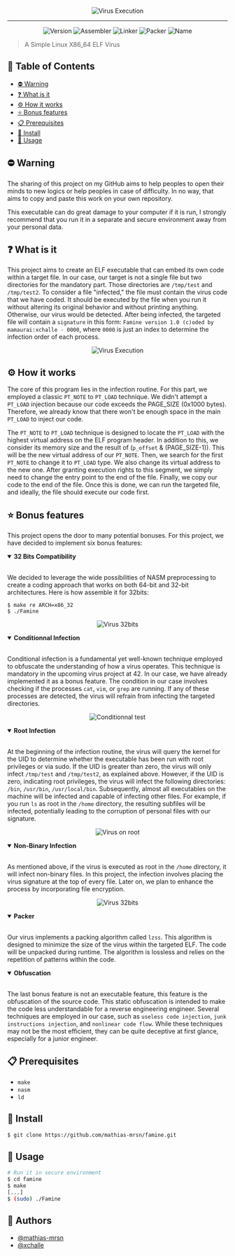 <p align="center">
  <img src="./.image/banner.jpg" alt="Virus Execution">
</p>

---
<p align="center">
    <img alt="Version" src="https://img.shields.io/badge/Version-1.0-blue.svg" />
    <img alt="Assembler" src="https://img.shields.io/badge/Assembler-NASM-red.svg" />
    <img alt="Linker" src="https://img.shields.io/badge/Linker-LD-red.svg" />
    <img alt="Packer" src="https://img.shields.io/badge/Packer-LZSS-red.svg" />
    <img alt="Name" src="https://img.shields.io/badge/Famine-8A2BE2" />
</p>



> A Simple Linux X86_64 ELF Virus

## 📝 Table of Contents

* [⛔️ Warning](#-warning)
* [❓ What is it](#-what-is-it)
* [⚙️ How it works](#-how-it-works)
* [⭐ Bonus features](#-bonus-features)
* [📋 Prerequisites](#-prerequisites)
* [🔧 Install](#-install)
* [🚀 Usage](#-usage)

## ⛔️ Warning

The sharing of this project on my GitHub aims to help peoples to open their minds to new logics or help peoples in case of difficulty. In no way, that aims to copy and paste this work on your own repository.

This executable can do great damage to your computer if it is run, I strongly recommend that you run it in a separate and secure environment away from your personal data.

## ❓ What is it

This project aims to create an ELF executable that can embed its own code within a target file. In our case, our target is not a single file but two directories for the mandatory part. Those directories are `/tmp/test` and `/tmp/test2`. To consider a file "infected," the file must contain the virus code that we have coded. It should be executed by the file when you run it without altering its original behavior and without printing anything. Otherwise, our virus would be detected. After being infected, the targeted file will contain a `signature` in this form: `Famine version 1.0 (c)oded by mamaurai:xchalle - 0000`, where `0000` is just an index to determine the infection order of each process.

<p align="center">
  <img src="./.image/demo_mandatory.png" alt="Virus Execution">
</p>

## ⚙️ How it works

The core of this program lies in the infection routine. For this part, we employed a classic `PT_NOTE` to `PT_LOAD` technique. We didn't attempt a `PT_LOAD` injection because our code exceeds the PAGE_SIZE (0x1000 bytes). Therefore, we already know that there won't be enough space in the main `PT_LOAD` to inject our code.

The `PT_NOTE` to `PT_LOAD` technique is designed to locate the `PT_LOAD` with the highest virtual address on the ELF program header. In addition to this, we consider its memory size and the result of (`p_offset` & (PAGE_SIZE-1)). This will be the new virtual address of our `PT_NOTE`. Then, we search for the first `PT_NOTE` to change it to `PT_LOAD` type. We also change its virtual address to the new one. After granting execution rights to this segment, we simply need to change the entry point to the end of the file. Finally, we copy our code to the end of the file. Once this is done, we can run the targeted file, and ideally, the file should execute our code first.

## ⭐ Bonus features

This project opens the door to many potential bonuses. For this project, we have decided to implement six bonus features:

<details open>
<summary><b>32 Bits Compatibility</b></summary>
<br>

We decided to leverage the wide possibilities of NASM preprocessing to create a coding approach that works on both 64-bit and 32-bit architectures. Here is how assemble it for 32bits:
```shell
$ make re ARCH=x86_32
$ ./Famine
```

<p align="center">
  <img src="./.image/demo_32.png" alt="Virus 32bits">
</p>
</details>

<details open>
<summary><b>Conditionnal Infection</b></summary>
<br>

Conditional infection is a fundamental yet well-known technique employed to obfuscate the understanding of how a virus operates. This technique is mandatory in the upcoming virus project at 42. In our case, we have already implemented it as a bonus feature. The condition in our case involves checking if the processes `cat`, `vim`, or `grep` are running. If any of these processes are detected, the virus will refrain from infecting the targeted directories.

<p align="center">
  <img src="./.image/demo_conditionnal.png" alt="Conditionnal test">
</p>
</details>

<details open>
<summary><b>Root Infection</b></summary>
<br>

At the beginning of the infection routine, the virus will query the kernel for the UID to determine whether the executable has been run with root privileges or via sudo. If the UID is greater than zero, the virus will only infect `/tmp/test` and `/tmp/test2`, as explained above. However, if the UID is zero, indicating root privileges, the virus will infect the following directories: `/bin`, `/usr/bin`, `/usr/local/bin`. Subsequently, almost all executables on the machine will be infected and capable of infecting other files. For example, if you run `ls` as root in the `/home` directory, the resulting subfiles will be infected, potentially leading to the corruption of personal files with our signature.

<p align="center">
  <img src="./.image/demo_root.png" alt="Virus on root">
</p>
</details>

<details open>
<summary><b>Non-Binary Infection</b></summary>
<br>

As mentioned above, if the virus is executed as root in the `/home` directory, it will infect non-binary files. In this project, the infection involves placing the virus signature at the top of every file. Later on, we plan to enhance the process by incorporating file encryption.

<p align="center">
  <img src="./.image/demo_nonbinary.png" alt="Virus 32bits">
</p>
</details>

<details open>
<summary><b>Packer</b></summary>
<br>

Our virus implements a packing algorithm called `lzss`. This algorithm is designed to minimize the size of the virus within the targeted ELF. The code will be unpacked during runtime. The algorithm is lossless and relies on the repetition of patterns within the code.
</details>

<details open>
<summary><b>Obfuscation</b></summary>
<br>

The last bonus feature is not an executable feature, this feature is the obfuscation of the source code. This static obfuscation is intended to make the code less understandable for a reverse engineering engineer. Several techniques are employed in our case, such as `useless code injection`, `junk instructions injection`, and `nonlinear code flow`. While these techniques may not be the most efficient, they can be quite deceptive at first glance, especially for a junior engineer.
</details>

## 📋 Prerequisites

- `make`
- `nasm`
- `ld`

## 🔧 Install

```sh
$ git clone https://github.com/mathias-mrsn/famine.git
```

## 🚀 Usage

```sh
# Run it in secure environment
$ cd famine
$ make
[...]
$ (sudo) ./Famine
```

## 👥 Authors
- [@mathias-mrsn](https://github.com/mathias-mrsn)
- [@xchalle](https://github.com/xchalle)
